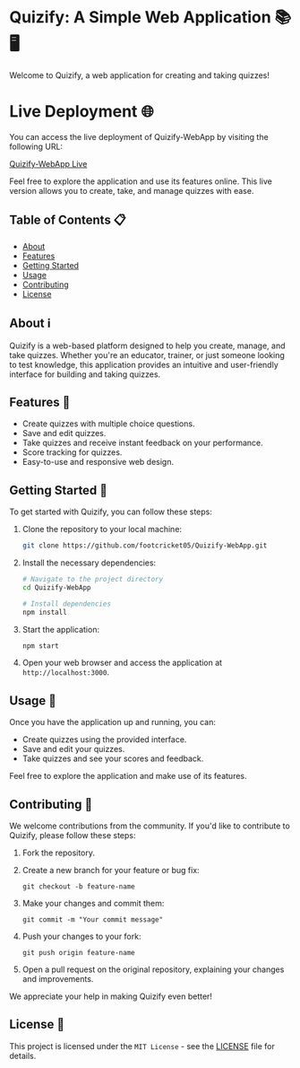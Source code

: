 # Quizify: A Simple Web Application 📚🖥️

Welcome to Quizify, a web application for creating and taking quizzes!

# Live Deployment 🌐

You can access the live deployment of Quizify-WebApp by visiting the following URL:

[Quizify-WebApp Live](https://footcricket05.github.io/Quizify-WebApp/)

Feel free to explore the application and use its features online. This live version allows you to create, take, and manage quizzes with ease.

## Table of Contents 📋

- [About](#about)
- [Features](#features)
- [Getting Started](#getting-started)
- [Usage](#usage)
- [Contributing](#contributing)
- [License](#license)

## About ℹ️

Quizify is a web-based platform designed to help you create, manage, and take quizzes. Whether you're an educator, trainer, or just someone looking to test knowledge, this application provides an intuitive and user-friendly interface for building and taking quizzes.

## Features 🌟

- Create quizzes with multiple choice questions.
- Save and edit quizzes.
- Take quizzes and receive instant feedback on your performance.
- Score tracking for quizzes.
- Easy-to-use and responsive web design.

## Getting Started 🚀

To get started with Quizify, you can follow these steps:

1. Clone the repository to your local machine:

   ```bash
   git clone https://github.com/footcricket05/Quizify-WebApp.git
   ```

2. Install the necessary dependencies:

   ```bash
   # Navigate to the project directory
   cd Quizify-WebApp

   # Install dependencies
   npm install
   ```

3. Start the application:

   ```bash
   npm start
   ```

4. Open your web browser and access the application at `http://localhost:3000`.

## Usage 🎯

Once you have the application up and running, you can:

- Create quizzes using the provided interface.
- Save and edit your quizzes.
- Take quizzes and see your scores and feedback.

Feel free to explore the application and make use of its features.

## Contributing 🤝

We welcome contributions from the community. If you'd like to contribute to Quizify, please follow these steps:

1. Fork the repository.

2. Create a new branch for your feature or bug fix:

   ```
   git checkout -b feature-name
   ```

3. Make your changes and commit them:

   ```
   git commit -m "Your commit message"
   ```

4. Push your changes to your fork:

   ```
   git push origin feature-name
   ```

5. Open a pull request on the original repository, explaining your changes and improvements.

We appreciate your help in making Quizify even better!

## License 📄

This project is licensed under the `MIT License` - see the [LICENSE](LICENSE) file for details.

